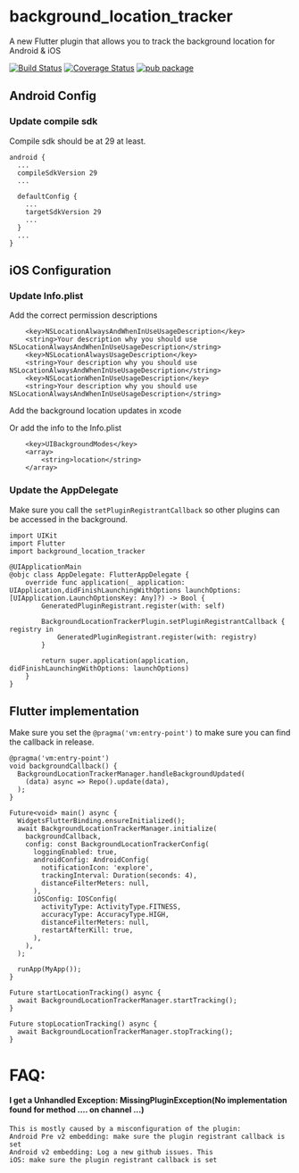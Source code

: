 # background_location_tracker

A new Flutter plugin that allows you to track the background location for Android & iOS

[![Build Status](https://travis-ci.com/icapps/flutter-background-location-tracker.svg?branch=master)](https://travis-ci.com/icapps/flutter-background-location-tracker)
[![Coverage Status](https://coveralls.io/repos/github/icapps/flutter-background-location-tracker/badge.svg?branch=master)](https://coveralls.io/github/icapps/flutter-background-location-tracker?branch=master)
[![pub package](https://img.shields.io/pub/v/background_location_tracker.svg)](https://pub.dartlang.org/packages/background_location_tracker)

## Android Config

### Update compile sdk

Compile sdk should be at 29 at least.
```
android {
  ...
  compileSdkVersion 29
  ...

  defaultConfig {
    ...
    targetSdkVersion 29
    ...
  }
  ...
}
```

## iOS Configuration

### Update Info.plist

Add the correct permission descriptions
```
	<key>NSLocationAlwaysAndWhenInUseUsageDescription</key>
	<string>Your description why you should use NSLocationAlwaysAndWhenInUseUsageDescription</string>
	<key>NSLocationAlwaysUsageDescription</key>
	<string>Your description why you should use NSLocationAlwaysAndWhenInUseUsageDescription</string>
	<key>NSLocationWhenInUseUsageDescription</key>
	<string>Your description why you should use NSLocationAlwaysAndWhenInUseUsageDescription</string>
```

Add the background location updates in xcode

Or add the info to the Info.plist

```
	<key>UIBackgroundModes</key>
	<array>
		<string>location</string>
	</array>
```

### Update the AppDelegate

Make sure you call the `setPluginRegistrantCallback` so other plugins can be accessed in the background.

```
import UIKit
import Flutter
import background_location_tracker

@UIApplicationMain
@objc class AppDelegate: FlutterAppDelegate {
    override func application(_ application: UIApplication,didFinishLaunchingWithOptions launchOptions: [UIApplication.LaunchOptionsKey: Any]?) -> Bool {
        GeneratedPluginRegistrant.register(with: self)

        BackgroundLocationTrackerPlugin.setPluginRegistrantCallback { registry in
            GeneratedPluginRegistrant.register(with: registry)
        }

        return super.application(application, didFinishLaunchingWithOptions: launchOptions)
    }
}
```

## Flutter implementation

Make sure you set the `@pragma('vm:entry-point')` to make sure you can find the callback in release.

```
@pragma('vm:entry-point')
void backgroundCallback() {
  BackgroundLocationTrackerManager.handleBackgroundUpdated(
    (data) async => Repo().update(data),
  );
}

Future<void> main() async {
  WidgetsFlutterBinding.ensureInitialized();
  await BackgroundLocationTrackerManager.initialize(
    backgroundCallback,
    config: const BackgroundLocationTrackerConfig(
      loggingEnabled: true,
      androidConfig: AndroidConfig(
        notificationIcon: 'explore',
        trackingInterval: Duration(seconds: 4),
        distanceFilterMeters: null,
      ),
      iOSConfig: IOSConfig(
        activityType: ActivityType.FITNESS,
        accuracyType: AccuracyType.HIGH,
        distanceFilterMeters: null,
        restartAfterKill: true,
      ),
    ),
  );

  runApp(MyApp());
}

Future startLocationTracking() async {
  await BackgroundLocationTrackerManager.startTracking();
}

Future stopLocationTracking() async {
  await BackgroundLocationTrackerManager.stopTracking();
}

```

# FAQ:

#### I get a Unhandled Exception: MissingPluginException(No implementation found for method .... on channel ...)

```
This is mostly caused by a misconfiguration of the plugin:
Android Pre v2 embedding: make sure the plugin registrant callback is set
Android v2 embedding: Log a new github issues. This
iOS: make sure the plugin registrant callback is set
```
